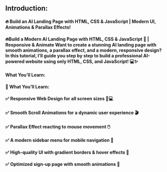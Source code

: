 ## Introduction: 
#### 🔥 Build an AI Landing Page with HTML, CSS & JavaScript | Modern UI, Animations & Parallax Effects!

#### 🔥Build a Modern AI Landing Page with HTML, CSS & JavaScript 🚀 | Responsive & Animate   Want to create a stunning AI landing page with smooth animations, a parallax effect, and a modern, responsive design? In this tutorial, I’ll guide you step by step to build a professional AI-powered website using only HTML, CSS, and JavaScript! 💻✨

#### What You’ll Learn:
#### 🎯 What You’ll Learn:
#### ✅ Responsive Web Design for all screen sizes 📱💻
#### ✅ Smooth Scroll Animations for a dynamic user experience 🎬
#### ✅ Parallax Effect reacting to mouse movement 🖱️
#### ✅ A modern sidebar menu for mobile navigation 📑
#### ✅ High-quality UI with gradient borders & hover effects 🎨
#### ✅ Optimized sign-up page with smooth animations 📝
